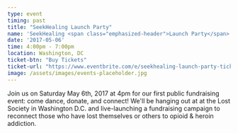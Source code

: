 ```yaml
---
type: event
timing: past
title: "SeekHealing Launch Party"
name: 'SeekHealing <span class="emphasized-header">Launch Party</span>'
date: '2017-05-06'
time: 4:00pm - 7:00pm
location: Washington, DC
ticket-btn: "Buy Tickets"
ticket-url: "https://www.eventbrite.com/e/seekhealing-launch-party-tickets-32637108470"
image: /assets/images/events-placeholder.jpg
---
```


Join us on Saturday May 6th, 2017 at 4pm for our first public fundraising event: come dance, donate, and connect! We'll be hanging out at at the Lost Society in Washington D.C. and live-launching a fundraising campaign to reconnect those who have lost themselves or others to opioid & heroin addiction.